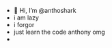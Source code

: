 - 👋 Hi, I’m @anthoshark
- i am lazy 
- i forgor
- just learn the code anthony omg
-

<!---
anthoshark/anthoshark is a ✨ special ✨ repository because its `README.md` (this file) appears on your GitHub profile.
You can click the Preview link to take a look at your changes.
--->

